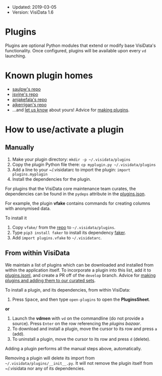 - Updated: 2019-03-05
- Version: VisiData 1.6

# Plugins

Plugins are optional Python modules that extend or modify base VisiData's functionality. Once configured, plugins will be available upon every `vd` launching.

# Known plugin homes

* [saulpw's repo](https://github.com/saulpw/visidata/tree/develop/plugins)
* [jsvine's repo](https://github.com/jsvine/visidata-plugins)
* [anjakefala's repo](https://github.com/anjakefala/vd-plugins)
* [ajkerrigan's repo](https://github.com/ajkerrigan/visidata-plugins)
* ...and [let us know](https://github.com/saulpw/visidata/issues/new) about yours! Advice for [making plugins](https://github.com/saulpw/visidata/blob/develop/dev/checklists/add-plugin.md).

# How to use/activate a plugin

## Manually

1. Make your plugin directory: `mkdir -p ~/.visidata/plugins`
2. Copy the plugin Python file there: `cp myplugin.py ~/.visidata/plugins` 
3. Add a line to your ~/.visidatarc to import the plugin: `import plugins.myplugin`
4. Install the dependencies for the plugin.

For plugins that the VisiData core maintenance team curates, the dependencies can be found in the `pydeps` attribute in the [plugins.json](https://visidata.org/plugins/plugins.jsonl).

For example, the plugin **vfake** contains commands for creating columns with anonymised data.

To install it

1. Copy `vfake/` from the [repo](https://github.com/saulpw/visidata/tree/develop/plugins) to `~/.visidata/plugins`.
2. Type `pip3 install faker` to install its dependency [faker](https://github.com/joke2k/faker).
3. Add `import plugins.vfake` to `~/.visidatarc`.

## From within VisiData

We maintain a list of plugins which can be downloaded and installed from within the application itself. To incorporate a plugin into this list, add it to [plugins.jsonl](https://github.com/saulpw/visidata/blob/develop/plugins/plugins.jsonl), and create a PR off of the `develop` branch.  Advice for [making plugins and adding them to our curated sets](https://github.com/saulpw/visidata/blob/develop/dev/checklists/add-plugin.md).

To install a plugin, and its dependencies, from within VisiData:

1. Press <kbd>Space</kbd>, and then type `open-plugins` to open the **PluginsSheet**.

**or**

1. Launch the **vdmen** with `vd` on the commandline (do not provide a source). Press `Enter` on the row referencing the *plugins bazaar*.
2. To download and install a plugin, move the cursor to its row and press `a` (add).
3. To uninstall a plugin, move the cursor to its row and press `d` (delete).

Adding a plugin performs all the manual steps above, automatically.

Removing a plugin will delete its import from `~/.visidata/plugins/__init__.py`. It will not remove the plugin itself from ~/.visidata nor any of its dependencies.
